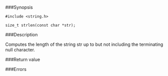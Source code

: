 ###Synopsis

`#include <string.h>`

`size_t strlen(const char *str);`

###Description

Computes the length of the string str up to but not including the terminating null character.

###Return value

###Errors